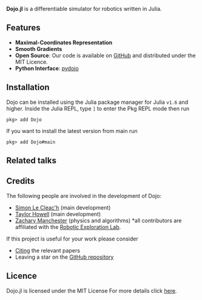 __Dojo.jl__ is a differentiable simulator for robotics written in Julia.

## Features

* __Maximal-Coordinates Representation__
* __Smooth Gradients__
* __Open Source__: Our code is available on [GitHub](https://github.com/dojo-sim/Dojo.jl) and distributed under the MIT Licence.
* __Python Interface__: [pydojo](https://github.com/dojo-sim/pydojo)

## Installation
Dojo can be installed using the Julia package manager for Julia `v1.6` and higher. Inside the Julia REPL, type `]` to enter the Pkg REPL mode then run

`pkg> add Dojo`

If you want to install the latest version from main run

`pkg> add Dojo#main`

## Related talks


## Credits

The following people are involved in the development of Dojo:
* [Simon Le Cleac'h](https://simon-lc.github.io/) (main development)
* [Taylor Howell](https://thowell.github.io/) (main development)
* [Zachary Manchester](https://www.ri.cmu.edu/ri-faculty/zachary-manchester/) (physics and algorithms)
\*all contributors are affiliated with the [Robotic Exploration Lab](https://roboticexplorationlab.org/).
 
If this project is useful for your work please consider
* [Citing](citing.md) the relevant papers
* Leaving a star on the [GitHub repository](https://github.com/dojo-sim/Dojo.jl)

## Licence
Dojo.jl is licensed under the MIT License For more details click [here](https://github.com/dojo-sim/Dojo.jl/blob/main/LICENSE.md).
